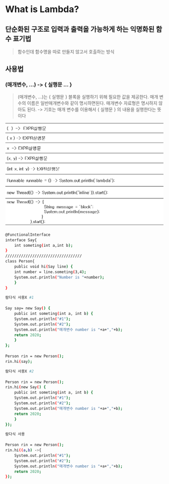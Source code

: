 # What is Lambda?

## 단순화된 구조로 입력과 출력을 가능하게 하는 익명화된 함수 표기법

> 함수인데 함수명을 따로 만들지 않고서  호출하는 방식

## 사용법 

### \(매개변수, ...\) -&gt; { 실행문 ... }

> \(매개변수, ...\)는 { 실행문 } 블록을 실행하기 위해 필요한 값을 제공한다.  매개 변수의 이름은 일반매개변수와 같이 명시하면된다. 매개변수 자료형은 명시하지 않아도 된다. -&gt; 기호는 매개 변수를 이용해서 { 실행문 } 의 내용을  실행한다는 뜻이다

![](../.gitbook/assets/image%20%281%29.png)

```bash
@FunctionalInterface
interface Say{
    int someting(int a,int b);
}
//////////////////////////////////
class Person{
    public void hi(Say line) {
	int number = line.someting(3,4);
	System.out.println("Number is "+number);
    }
}
```

```bash
람다식 사용X #1

Say say= new Say() {
    public int someting(int a, int b) {
	System.out.println("#1");
	System.out.println("#2");
	System.out.println("매개변수 number is "+a+","+b);
	return 2020;
    }
};

Person rin = new Person();
rin.hi(say);
```

```bash
람다식 사용X #2

Person rin = new Person();
rin.hi(new Say() {
    public int someting(int a, int b) {
	System.out.println("#1");
	System.out.println("#2");
	System.out.println("매개변수 number is "+a+","+b);
	return 2020;
    }
});
```

```bash
람다식 사용 

Person rin = new Person();
rin.hi((a,b) ->{
	System.out.println("#1");
	System.out.println("#2");
	System.out.println("매개변수 number is "+a+","+b);
	return 2020;
});
```



